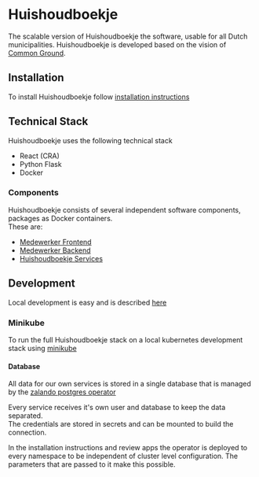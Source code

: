 #  Huishoudboekje
The scalable version of Huishoudboekje the software, usable for all Dutch municipalities.
Huishoudboekje is developed based on the vision of [Common Ground](https://commonground.nl).

## Installation
To install Huishoudboekje follow [installation instructions](docs/docs/documentatie/installatie.md)

## Technical Stack
Huishoudboekje uses the following technical stack
- React (CRA)
- Python Flask
- Docker

### Components
Huishoudboekje consists of several independent software components, packages as Docker containers.\
These are:
- [Medewerker Frontend](frontend/)
- [Medewerker Backend](backend/)
- [Huishoudboekje Services](services/)

## Development

Local development is easy and is described [here](docs/docs/developers/local-development.md)

### Minikube
To run the full Huishoudboekje stack on a local kubernetes development stack using [minikube](docs/docs/developers/minikube.md)

#### Database

All data for our own services is stored in a single database that is managed by the [zalando postgres operator](https://postgres-operator.readthedocs.io/en/latest/)
 
Every service receives it's own user and database to keep the data separated.\
The credentials are stored in secrets and can be mounted to build the connection.

In the installation instructions and review apps the operator is deployed to every namespace to be independent of
cluster level configuration. The parameters that are passed to it make this possible. 
